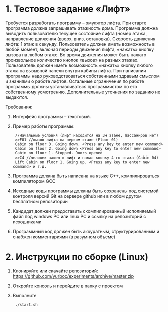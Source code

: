 # 1. Тестовое задание «Лифт» 
Требуется разработать программу – эмулятор лифта. 
При старте программа должна запрашивать этажность  дома.
Программа  должна  выводить  пользователю  текущее  состояние  лифта
(номер  этажа, направление движения (вверх, вниз, остановка).
Скорость движения лифта: 1 этаж в секунду. Пользователь должен иметь
возможность в любой момент, включая периоды движения лифта, «нажать»
кнопку вызова на любом этаже. Во время движения может быть нажато
произвольное количество кнопок «вызов» на разных этажах.
Пользователь должен иметь возможность «нажать» кнопку любого этажа
на вызывной панели внутри кабины лифта.
При написании программы надо руководствоваться собственными здравым
смыслом и знаниями о работе лифтов. Остальные ограничения по работе
программы должны устанавливаться программистом по его собственному усмотрению.
Дополнительные уточнения по заданию не выдаются.

Требования: 
1) Интерфейс программы – текстовый. 
2) Пример работы программы:

        //Начальные условия (лифт находится на 3м этаже, пассажиров нет)
        >>F01 //вызов лифта на первом этаже (Floor 01)
        Cabin on floor 3. Going down. <Press any key to enter new command>
        Cabin on floor 2. Going down <Press any key to enter new command>
        Cabin on floor 1. Stopped. Doors opened
        >>C4 //человек зашел в лифт и нажал кнопку 4-го этажа (Cabin 04)
        Lift Cabin on floor 1. Going up. <Press any key to enter new command> и т.д.
        
3) Программа должна быть написана на языке С++, компилироваться компилятором GCC 
4) Исходные коды программы должны быть сохранены под системой контроля версий Git
   на сервере github или в любом другом бесплатном репозитории 
5) Кандидат должен предоставить скомпилированный исполняемый файл под windows PC
   или linux PC и ссылку на репозиторий с исходниками
6) Программный код  должен  быть  аккуратным,  структурированным  и  снабжен
   комментариями  (в разумном объеме)

# 2. Инструкции по сборке (Linux)
1) Клонируйте или скачайте репозиторий: https://github.com/yurboc/experiments/archive/master.zip
2) Откройте консоль и перейдите в папку с проектом
3) Выполните

        ./start.sh
